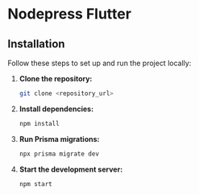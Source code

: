 # Nodepress Flutter

## Installation

Follow these steps to set up and run the project locally:

1. **Clone the repository:**

    ```bash
    git clone <repository_url>
    ```

2. **Install dependencies:**

    ```bash
    npm install
    ```

3. **Run Prisma migrations:**

    ```bash
    npx prisma migrate dev
    ```

4. **Start the development server:**

    ```bash
    npm start
    ```

